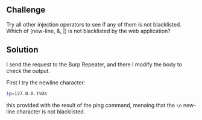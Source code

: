 ## Challenge

Try all other injection operators to see if any of them is not blacklisted. Which of (new-line, &, |) is not blacklisted by the web application? 

## Solution

I send the request to the Burp Repeater, and there I modify the body to check the output.

First I try the newline character:

```sh
ip=127.0.0.1%0a
```

this provided with the result of the ping command, menaing that the `\n` new-line character is not blacklisted.